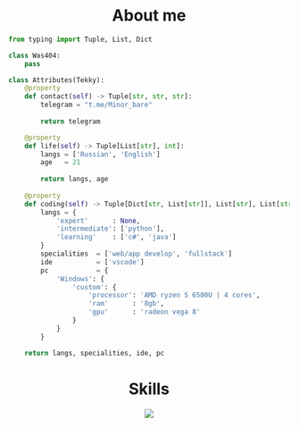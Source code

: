    <div style="text-align: center;">
       <h1>About me</h1>
   </div>
   


```python
from typing import Tuple, List, Dict

class Was404:
    pass

class Attributes(Tekky):
    @property
    def contact(self) -> Tuple[str, str, str]:
        telegram = "t.me/Minor_bare" 
	    
        return telegram

    @property
    def life(self) -> Tuple[List[str], int]:
        langs = ['Russian', 'English']
        age   = 21
		
        return langs, age
	
    @property
    def coding(self) -> Tuple[Dict[str, List[str]], List[str], List[str], Dict[str]]:
        langs = {
            'expert'      : None,
            'intermediate': ['python'],
            'learning'    : ['c#', 'java']
        }
        specialities  = ['web/app develop', 'fullstack']
        ide           = ['vscode']
        pc            = {
            'Windows': {
                'custom': {
                    'processor': 'AMD ryzen 5 6500U | 4 cores',
                    'ram'      : '8gb',
                    'gpu'      : 'radeon vega 8'
                }
            }
        }

	return langs, specialities, ide, pc
```

   <div style="text-align: center;">
       <h1>Skills</h1>
   </div>
   
<p align="center">
  <a href="https://skillicons.dev">
    <img src="https://skillicons.dev/icons?i=git,python,fastapi,java,androidstudio,vscode,figma,docker,cs,neovim,bash,kali" />
  </a>
</p>

